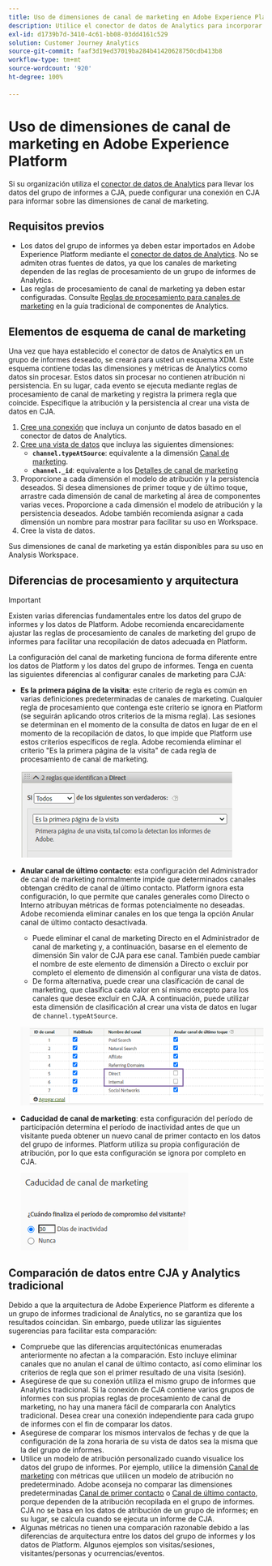 ```yaml
---
title: Uso de dimensiones de canal de marketing en Adobe Experience Platform
description: Utilice el conector de datos de Analytics para incorporar reglas de procesamiento de canal de marketing a Adobe Experience Platform.
exl-id: d1739b7d-3410-4c61-bb08-03dd4161c529
solution: Customer Journey Analytics
source-git-commit: faaf3d19ed37019ba284b41420628750cdb413b8
workflow-type: tm+mt
source-wordcount: '920'
ht-degree: 100%

---
```


# Uso de dimensiones de canal de marketing en Adobe Experience Platform

Si su organización utiliza el [conector de datos de Analytics](https://experienceleague.adobe.com/docs/experience-platform/sources/connectors/adobe-applications/analytics.html?lang=es) para llevar los datos del grupo de informes a CJA, puede configurar una conexión en CJA para informar sobre las dimensiones de canal de marketing.

## Requisitos previos

* Los datos del grupo de informes ya deben estar importados en Adobe Experience Platform mediante el [conector de datos de Analytics](https://experienceleague.adobe.com/docs/experience-platform/sources/connectors/adobe-applications/analytics.html). No se admiten otras fuentes de datos, ya que los canales de marketing dependen de las reglas de procesamiento de un grupo de informes de Analytics.
* Las reglas de procesamiento de canal de marketing ya deben estar configuradas. Consulte [Reglas de procesamiento para canales de marketing](https://experienceleague.adobe.com/docs/analytics/components/marketing-channels/c-rules.html?lang=es) en la guía tradicional de componentes de Analytics.

## Elementos de esquema de canal de marketing

Una vez que haya establecido el conector de datos de Analytics en un grupo de informes deseado, se creará para usted un esquema XDM. Este esquema contiene todas las dimensiones y métricas de Analytics como datos sin procesar. Estos datos sin procesar no contienen atribución ni persistencia. En su lugar, cada evento se ejecuta mediante reglas de procesamiento de canal de marketing y registra la primera regla que coincide. Especifique la atribución y la persistencia al crear una vista de datos en CJA.

1. [Cree una conexión](/help/connections/create-connection.md) que incluya un conjunto de datos basado en el conector de datos de Analytics.
2. [Cree una vista de datos](/help/data-views/create-dataview.md) que incluya las siguientes dimensiones:
   * **`channel.typeAtSource`**: equivalente a la dimensión [Canal de marketing](https://experienceleague.adobe.com/docs/analytics/components/dimensions/marketing-channel.html?lang=es-ES).
   * **`channel._id`**: equivalente a los [Detalles de canal de marketing](https://experienceleague.adobe.com/docs/analytics/components/dimensions/marketing-detail.html?lang=es)
3. Proporcione a cada dimensión el modelo de atribución y la persistencia deseados. Si desea dimensiones de primer toque y de último toque, arrastre cada dimensión de canal de marketing al área de componentes varias veces. Proporcione a cada dimensión el modelo de atribución y la persistencia deseados. Adobe también recomienda asignar a cada dimensión un nombre para mostrar para facilitar su uso en Workspace.
4. Cree la vista de datos.

Sus dimensiones de canal de marketing ya están disponibles para su uso en Analysis Workspace.

## Diferencias de procesamiento y arquitectura

>[!IMPORTANT]
>
>Existen varias diferencias fundamentales entre los datos del grupo de informes y los datos de Platform. Adobe recomienda encarecidamente ajustar las reglas de procesamiento de canales de marketing del grupo de informes para facilitar una recopilación de datos adecuada en Platform.

La configuración del canal de marketing funciona de forma diferente entre los datos de Platform y los datos del grupo de informes. Tenga en cuenta las siguientes diferencias al configurar canales de marketing para CJA:

* **Es la primera página de la visita**: este criterio de regla es común en varias definiciones predeterminadas de canales de marketing. Cualquier regla de procesamiento que contenga este criterio se ignora en Platform (se seguirán aplicando otros criterios de la misma regla). Las sesiones se determinan en el momento de la consulta de datos en lugar de en el momento de la recopilación de datos, lo que impide que Platform use estos criterios específicos de regla. Adobe recomienda eliminar el criterio &quot;Es la primera página de la visita&quot; de cada regla de procesamiento de canal de marketing.

   ![Es la primera página de la visita](assets/first-page-of-visit.png)

* **Anular canal de último contacto**: esta configuración del Administrador de canal de marketing normalmente impide que determinados canales obtengan crédito de canal de último contacto. Platform ignora esta configuración, lo que permite que canales generales como Directo o Interno atribuyan métricas de formas potencialmente no deseadas. Adobe recomienda eliminar canales en los que tenga la opción Anular canal de último contacto desactivada.
   * Puede eliminar el canal de marketing Directo en el Administrador de canal de marketing y, a continuación, basarse en el elemento de dimensión Sin valor de CJA para ese canal. También puede cambiar el nombre de este elemento de dimensión a Directo o excluir por completo el elemento de dimensión al configurar una vista de datos.
   * De forma alternativa, puede crear una clasificación de canal de marketing, que clasifica cada valor en sí mismo excepto para los canales que desee excluir en CJA. A continuación, puede utilizar esta dimensión de clasificación al crear una vista de datos en lugar de `channel.typeAtSource`.

   ![Anular canal de último toque](assets/override-last-touch-channel.png)

* **Caducidad de canal de marketing**: esta configuración del período de participación determina el período de inactividad antes de que un visitante pueda obtener un nuevo canal de primer contacto en los datos del grupo de informes. Platform utiliza su propia configuración de atribución, por lo que esta configuración se ignora por completo en CJA.

   ![Caducidad del canal de marketing](assets/marketing-channel-expiration.png)

## Comparación de datos entre CJA y Analytics tradicional

Debido a que la arquitectura de Adobe Experience Platform es diferente a un grupo de informes tradicional de Analytics, no se garantiza que los resultados coincidan. Sin embargo, puede utilizar las siguientes sugerencias para facilitar esta comparación:

* Compruebe que las diferencias arquitectónicas enumeradas anteriormente no afectan a la comparación. Esto incluye eliminar canales que no anulan el canal de último contacto, así como eliminar los criterios de regla que son el primer resultado de una visita (sesión).
* Asegúrese de que su conexión utiliza el mismo grupo de informes que Analytics tradicional. Si la conexión de CJA contiene varios grupos de informes con sus propias reglas de procesamiento de canal de marketing, no hay una manera fácil de compararla con Analytics tradicional. Desea crear una conexión independiente para cada grupo de informes con el fin de comparar los datos.
* Asegúrese de comparar los mismos intervalos de fechas y de que la configuración de la zona horaria de su vista de datos sea la misma que la del grupo de informes.
* Utilice un modelo de atribución personalizado cuando visualice los datos del grupo de informes. Por ejemplo, utilice la dimensión [Canal de marketing](https://experienceleague.adobe.com/docs/analytics/components/dimensions/marketing-channel.html) con métricas que utilicen un modelo de atribución no predeterminado. Adobe aconseja no comparar las dimensiones predeterminadas [Canal de primer contacto](https://experienceleague.adobe.com/docs/analytics/components/dimensions/first-touch-channel.html?lang=es-ES) o [Canal de último contacto](https://experienceleague.adobe.com/docs/analytics/components/dimensions/last-touch-channel.html?lang=es-ES), porque dependen de la atribución recopilada en el grupo de informes. CJA no se basa en los datos de atribución de un grupo de informes; en su lugar, se calcula cuando se ejecuta un informe de CJA.
* Algunas métricas no tienen una comparación razonable debido a las diferencias de arquitectura entre los datos del grupo de informes y los datos de Platform. Algunos ejemplos son visitas/sesiones, visitantes/personas y ocurrencias/eventos.
